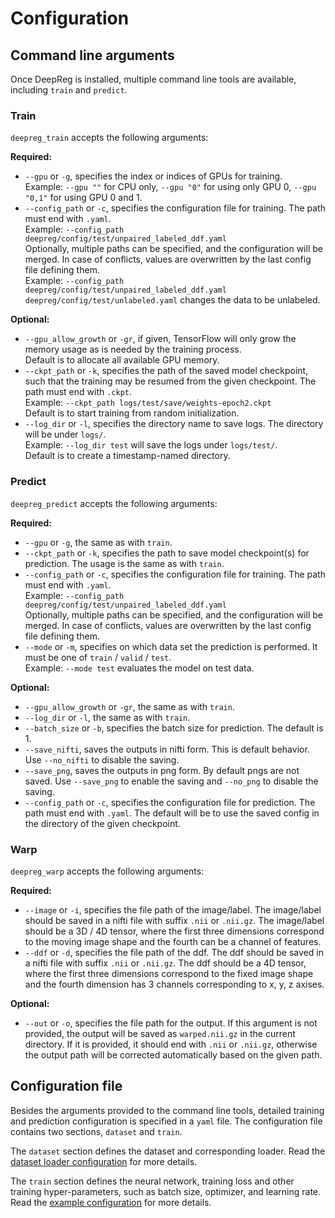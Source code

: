 # Configuration

## Command line arguments

Once DeepReg is installed, multiple command line tools are available, including `train`
and `predict`.

### Train

`deepreg_train` accepts the following arguments:

**Required:**

- `--gpu` or `-g`, specifies the index or indices of GPUs for training.<br> Example:
  `--gpu ""` for CPU only, `--gpu "0"` for using only GPU 0, `--gpu "0,1"` for using GPU
  0 and 1.
- `--config_path` or `-c`, specifies the configuration file for training. The path must
  end with `.yaml`.<br> Example:
  `--config_path deepreg/config/test/unpaired_labeled_ddf.yaml`<br> Optionally, multiple
  paths can be specified, and the configuration will be merged. In case of conflicts,
  values are overwritten by the last config file defining them.<br> Example:
  `--config_path deepreg/config/test/unpaired_labeled_ddf.yaml deepreg/config/test/unlabeled.yaml`
  changes the data to be unlabeled.

**Optional:**

- `--gpu_allow_growth` or `-gr`, if given, TensorFlow will only grow the memory usage as
  is needed by the training process.<br> Default is to allocate all available GPU
  memory.
- `--ckpt_path` or `-k`, specifies the path of the saved model checkpoint, such that the
  training may be resumed from the given checkpoint. The path must end with `.ckpt`.<br>
  Example: `--ckpt_path logs/test/save/weights-epoch2.ckpt`<br> Default is to start
  training from random initialization.
- `--log_dir` or `-l`, specifies the directory name to save logs. The directory will be
  under `logs/`.<br> Example: `--log_dir test` will save the logs under `logs/test/`.
  <br> Default is to create a timestamp-named directory.

### Predict

`deepreg_predict` accepts the following arguments:

**Required:**

- `--gpu` or `-g`, the same as with `train`.
- `--ckpt_path` or `-k`, specifies the path to save model checkpoint(s) for prediction.
  The usage is the same as with `train`.
- `--config_path` or `-c`, specifies the configuration file for training. The path must
  end with `.yaml`.<br> Example:
  `--config_path deepreg/config/test/unpaired_labeled_ddf.yaml`<br> Optionally, multiple
  paths can be specified, and the configuration will be merged. In case of conflicts,
  values are overwritten by the last config file defining them.
- `--mode` or `-m`, specifies on which data set the prediction is performed. It must be
  one of `train` / `valid` / `test`.<br> Example: `--mode test` evaluates the model on
  test data.

**Optional:**

- `--gpu_allow_growth` or `-gr`, the same as with `train`.
- `--log_dir` or `-l`, the same as with `train`.
- `--batch_size` or `-b`, specifies the batch size for prediction. The default is 1.
- `--save_nifti`, saves the outputs in nifti form. This is default behavior. Use
  `--no_nifti` to disable the saving.
- `--save_png`, saves the outputs in png form. By default pngs are not saved. Use
  `--save_png` to enable the saving and `--no_png` to disable the saving.
- `--config_path` or `-c`, specifies the configuration file for prediction. The path
  must end with `.yaml`. The default will be to use the saved config in the directory of
  the given checkpoint.

### Warp

`deepreg_warp` accepts the following arguments:

**Required:**

- `--image` or `-i`, specifies the file path of the image/label. The image/label should
  be saved in a nifti file with suffix `.nii` or `.nii.gz`. The image/label should be a
  3D / 4D tensor, where the first three dimensions correspond to the moving image shape
  and the fourth can be a channel of features.
- `--ddf` or `-d`, specifies the file path of the ddf. The ddf should be saved in a
  nifti file with suffix `.nii` or `.nii.gz`. The ddf should be a 4D tensor, where the
  first three dimensions correspond to the fixed image shape and the fourth dimension
  has 3 channels corresponding to x, y, z axises.

**Optional:**

- `--out` or `-o`, specifies the file path for the output. If this argument is not
  provided, the output will be saved as `warped.nii.gz` in the current directory. If it
  is provided, it should end with `.nii` or `.nii.gz`, otherwise the output path will be
  corrected automatically based on the given path.

## Configuration file

Besides the arguments provided to the command line tools, detailed training and
prediction configuration is specified in a `yaml` file. The configuration file contains
two sections, `dataset` and `train`.

The `dataset` section defines the dataset and corresponding loader. Read the
[dataset loader configuration](doc_data_loader.md) for more details.

The `train` section defines the neural network, training loss and other training
hyper-parameters, such as batch size, optimizer, and learning rate. Read the
[example configuration](https://github.com/DeepRegNet/DeepReg/blob/master/deepreg/config/unpaired_labeled_ddf.yaml)
for more details.
